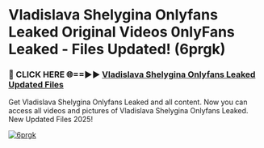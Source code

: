 # Vladislava Shelygina Onlyfans Leaked Original Videos 0nlyFans Leaked - Files Updated! (6prgk)

<h3>🔴 CLICK HERE 🌐==►► <a href="https://tinyurl.com/3hn5wdd3" rel="nofollow">Vladislava Shelygina Onlyfans Leaked Updated Files</a></h3>

Get Vladislava Shelygina Onlyfans Leaked and all content. Now you can access all videos and pictures of Vladislava Shelygina Onlyfans Leaked. New Updated Files 2025!

[![6prgk](https://i.imgur.com/4HnBqBT.gif)](https://tinyurl.com/3hn5wdd3)
